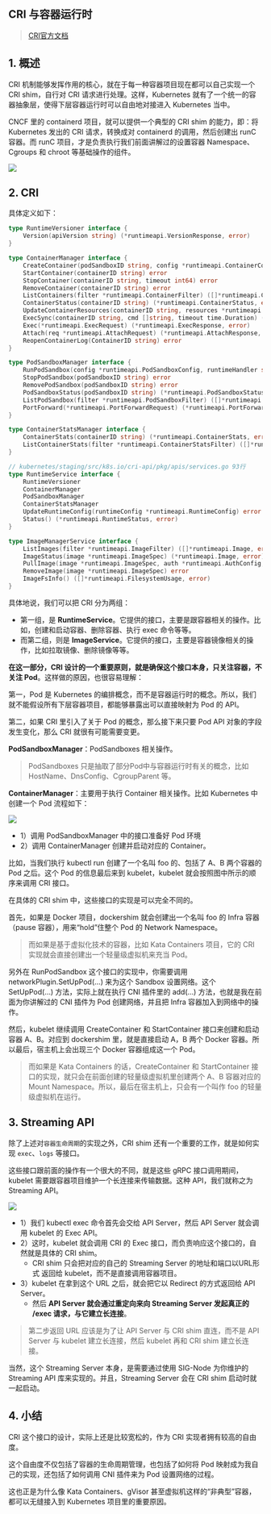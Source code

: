 ## CRI 与容器运行时

> [CRI官方文档](https://kubernetes.io/blog/2016/12/container-runtime-interface-cri-in-kubernetes/)

## 1.  概述

CRI 机制能够发挥作用的核心，就在于每一种容器项目现在都可以自己实现一个 CRI shim，自行对 CRI 请求进行处理。这样，Kubernetes 就有了一个统一的容器抽象层，使得下层容器运行时可以自由地对接进入 Kubernetes 当中。

CNCF 里的 containerd 项目，就可以提供一个典型的 CRI shim 的能力，即：将 Kubernetes 发出的 CRI 请求，转换成对 containerd 的调用，然后创建出 runC 容器。而 runC 项目，才是负责执行我们前面讲解过的设置容器 Namespace、Cgroups 和 chroot 等基础操作的组件。

![](assets/cri-runc.png)

## 2. CRI

具体定义如下：

```go
type RuntimeVersioner interface {
	Version(apiVersion string) (*runtimeapi.VersionResponse, error)
}

type ContainerManager interface {
	CreateContainer(podSandboxID string, config *runtimeapi.ContainerConfig, sandboxConfig *runtimeapi.PodSandboxConfig) (string, error)
	StartContainer(containerID string) error
	StopContainer(containerID string, timeout int64) error
	RemoveContainer(containerID string) error
	ListContainers(filter *runtimeapi.ContainerFilter) ([]*runtimeapi.Container, error)
	ContainerStatus(containerID string) (*runtimeapi.ContainerStatus, error)
	UpdateContainerResources(containerID string, resources *runtimeapi.LinuxContainerResources) error
	ExecSync(containerID string, cmd []string, timeout time.Duration) (stdout []byte, stderr []byte, err error)
	Exec(*runtimeapi.ExecRequest) (*runtimeapi.ExecResponse, error)
	Attach(req *runtimeapi.AttachRequest) (*runtimeapi.AttachResponse, error)
	ReopenContainerLog(ContainerID string) error
}

type PodSandboxManager interface {
	RunPodSandbox(config *runtimeapi.PodSandboxConfig, runtimeHandler string) (string, error)
	StopPodSandbox(podSandboxID string) error
	RemovePodSandbox(podSandboxID string) error
	PodSandboxStatus(podSandboxID string) (*runtimeapi.PodSandboxStatus, error)
	ListPodSandbox(filter *runtimeapi.PodSandboxFilter) ([]*runtimeapi.PodSandbox, error)
	PortForward(*runtimeapi.PortForwardRequest) (*runtimeapi.PortForwardResponse, error)
}

type ContainerStatsManager interface {
	ContainerStats(containerID string) (*runtimeapi.ContainerStats, error)
	ListContainerStats(filter *runtimeapi.ContainerStatsFilter) ([]*runtimeapi.ContainerStats, error)
}

// kubernetes/staging/src/k8s.io/cri-api/pkg/apis/services.go 93行
type RuntimeService interface {
	RuntimeVersioner
	ContainerManager
	PodSandboxManager
	ContainerStatsManager
	UpdateRuntimeConfig(runtimeConfig *runtimeapi.RuntimeConfig) error
	Status() (*runtimeapi.RuntimeStatus, error)
}

type ImageManagerService interface {
	ListImages(filter *runtimeapi.ImageFilter) ([]*runtimeapi.Image, error)
	ImageStatus(image *runtimeapi.ImageSpec) (*runtimeapi.Image, error)
	PullImage(image *runtimeapi.ImageSpec, auth *runtimeapi.AuthConfig, podSandboxConfig *runtimeapi.PodSandboxConfig) (string, error)
	RemoveImage(image *runtimeapi.ImageSpec) error
	ImageFsInfo() ([]*runtimeapi.FilesystemUsage, error)
}
```

具体地说，我们可以把 CRI 分为两组：

* 第一组，是 **RuntimeService**。它提供的接口，主要是跟容器相关的操作。比如，创建和启动容器、删除容器、执行 exec 命令等等。
* 而第二组，则是 **ImageService**。它提供的接口，主要是容器镜像相关的操作，比如拉取镜像、删除镜像等等。

**在这一部分，CRI 设计的一个重要原则，就是确保这个接口本身，只关注容器，不关注 Pod**。这样做的原因，也很容易理解：

第一，Pod 是 Kubernetes 的编排概念，而不是容器运行时的概念。所以，我们就不能假设所有下层容器项目，都能够暴露出可以直接映射为 Pod 的 API。

第二，如果 CRI 里引入了关于 Pod 的概念，那么接下来只要 Pod API 对象的字段发生变化，那么 CRI 就很有可能需要变更。

**PodSandboxManager**：PodSandboxes 相关操作。

> PodSandboxes 只是抽取了部分Pod中与容器运行时有关的概念，比如 HostName、DnsConfig、CgroupParent 等。

**ContainerManager**：主要用于执行 Container 相关操作。比如 Kubernetes 中创建一个 Pod 流程如下：

![](assets/cri-run.png)



* 1）调用 PodSandboxManager 中的接口准备好 Pod 环境
* 2）调用 ContainerManager 创建并启动对应的 Container。



比如，当我们执行 kubectl run 创建了一个名叫 foo 的、包括了 A、B 两个容器的 Pod 之后。这个 Pod 的信息最后来到 kubelet，kubelet 就会按照图中所示的顺序来调用 CRI 接口。

在具体的 CRI shim 中，这些接口的实现是可以完全不同的。

首先，如果是 Docker 项目，dockershim 就会创建出一个名叫 foo 的 Infra 容器（pause 容器），用来“hold”住整个 Pod 的 Network Namespace。

> 而如果是基于虚拟化技术的容器，比如 Kata Containers 项目，它的 CRI 实现就会直接创建出一个轻量级虚拟机来充当 Pod。

另外在 RunPodSandbox 这个接口的实现中，你需要调用 networkPlugin.SetUpPod(…) 来为这个 Sandbox 设置网络。这个 SetUpPod(…) 方法，实际上就在执行 CNI 插件里的 add(…) 方法，也就是我在前面为你讲解过的 CNI 插件为 Pod 创建网络，并且把 Infra 容器加入到网络中的操作。

然后，kubelet 继续调用 CreateContainer 和 StartContainer 接口来创建和启动容器 A、B。对应到 dockershim 里，就是直接启动 A，B 两个 Docker 容器。所以最后，宿主机上会出现三个 Docker 容器组成这一个 Pod。

> 而如果是 Kata Containers 的话，CreateContainer 和 StartContainer 接口的实现，就只会在前面创建的轻量级虚拟机里创建两个 A、B 容器对应的 Mount Namespace。所以，最后在宿主机上，只会有一个叫作 foo 的轻量级虚拟机在运行。



## 3. Streaming API

除了上述对`容器生命周期`的实现之外，CRI shim 还有一个重要的工作，就是如何实现 `exec`、`logs` 等接口。

这些接口跟前面的操作有一个很大的不同，就是这些 gRPC 接口调用期间，kubelet 需要跟容器项目维护一个长连接来传输数据。这种 API，我们就称之为 Streaming API。

![](assets/cri-streaming-api.png)

* 1）我们  kubectl exec 命令首先会交给 API Server，然后 API Server 就会调用 kubelet 的 Exec API。
* 2）这时，kubelet 就会调用 CRI 的 Exec 接口，而负责响应这个接口的，自然就是具体的 CRI shim。
  * CRI shim 只会把对应的自己的 Streaming Server 的地址和端口以URL形式 返回给 kubelet，而不是直接调用容器项目。
* 3）kubelet 在拿到这个 URL 之后，就会把它以 Redirect 的方式返回给 API Server。
  * 然后 **API Server 就会通过重定向来向 Streaming Server 发起真正的 /exec 请求，与它建立长连接**。

> 第二步返回 URL 应该是为了让 API Server 与 CRI shim 直连，而不是 API Server 与 kubelet 建立长连接，然后 kubelet 再和 CRI shim 建立长连接。

当然，这个 Streaming Server 本身，是需要通过使用 SIG-Node 为你维护的 Streaming API 库来实现的。并且，Streaming Server 会在 CRI shim 启动时就一起启动。



## 4. 小结

CRI 这个接口的设计，实际上还是比较宽松的，作为 CRI 实现者拥有较高的自由度。

这个自由度不仅包括了容器的生命周期管理，也包括了如何将 Pod 映射成为我自己的实现，还包括了如何调用 CNI 插件来为 Pod 设置网络的过程。

这也正是为什么像 Kata Containers、gVisor 甚至虚拟机这样的“非典型”容器，都可以无缝接入到 Kubernetes 项目里的重要原因。

